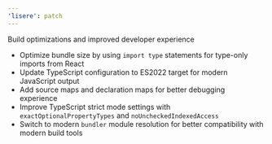 ```yaml
---
'lisere': patch
---
```


Build optimizations and improved developer experience

- Optimize bundle size by using `import type` statements for type-only imports from React
- Update TypeScript configuration to ES2022 target for modern JavaScript output
- Add source maps and declaration maps for better debugging experience
- Improve TypeScript strict mode settings with `exactOptionalPropertyTypes` and `noUncheckedIndexedAccess`
- Switch to modern `bundler` module resolution for better compatibility with modern build tools
